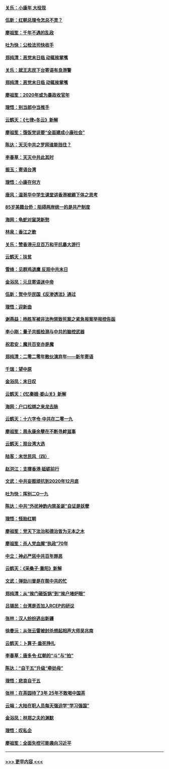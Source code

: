 #### [关乐：小康年 大役现](../pages/nsc993/n11774213.md?t=01080755) 
#### [伍新：红朝总理令怎总不灵？](../pages/nsc993/n11770813.md?t=01080755) 
#### [廖祖笙：千年不遇的乱政](../pages/nsc993/n11770373.md?t=01080755) 
#### [吐为快：公检法司快收手](../pages/nsc993/n11770359.md?t=01080755) 
#### [郑纯清：恶党末日临 动辄挨掌嘴](../pages/nsc993/n11769912.md?t=01080755) 
#### [关乐：就王志民下台寄语有良港警](../pages/nsc993/n11769903.md?t=01080755) 
#### [郑纯清：恶党末日临 动辄挨掌嘴](../pages/nsc993/n11769356.md?t=01080755) 
#### [廖祖笙：2020年或为暴政收官年](../pages/nsc993/n11768216.md?t=01080755) 
#### [理悟：别当郎中当推手](../pages/nsc993/n11768243.md?t=01080755) 
#### [云鹤天：《七律▪冬云》新解](../pages/nsc993/n11768204.md?t=01080755) 
#### [廖祖笙：饿饭党说要“全面建成小康社会”](../pages/nsc993/n11767482.md?t=01080755) 
#### [陈达：天灭中共之罗网谁能挡住？](../pages/nsc993/n11767465.md?t=01080755) 
#### [李春草：天灭中共此其时](../pages/nsc993/n11767452.md?t=01080755) 
#### [振玉：寄语台湾](../pages/nsc993/n11767432.md?t=01080755) 
#### [理悟：小康在何方](../pages/nsc993/n11767394.md?t=01080755) 
#### [唐风：温哥华中学生课堂讲香港被踢下体之思考](../pages/nsc993/n11766848.md?t=01080755) 
#### [85岁美籍台侨：阻碍两岸统一的是共产制度](../pages/nsc993/n11765043.md?t=01080755) 
#### [海网：龟蛇对鼠哭新愁](../pages/nsc993/n11764895.md?t=01080755) 
#### [林泉：香江之歌](../pages/nsc993/n11764415.md?t=01080755) 
#### [关乐：赞香港元旦百万和平抗暴大游行](../pages/nsc993/n11764382.md?t=01080755) 
#### [云鹤天：扶贫](../pages/nsc993/n11764245.md?t=01080755) 
#### [雪绮：见群鸡退鹰  反观中共末日](../pages/nsc993/n11762112.md?t=01080755) 
#### [金浴凤：元旦寄语迷中帝](../pages/nsc993/n11761788.md?t=01080755) 
#### [伍新：贺中华民国《反渗透法》通过](../pages/nsc993/n11761994.md?t=01080755) 
#### [理悟：迎新曲](../pages/nsc993/n11761152.md?t=01080755) 
#### [谢燕益：杨胜军被非法拘禁致死案之紧急报案举报控告函](../pages/nsc993/n11756134.md?t=01080755) 
#### [李小刚：量子共振检测与中共的脑控武器](../pages/nsc993/n11754518.md?t=01080755) 
#### [祝君安：魔共百变亦是魔](../pages/nsc993/n11754469.md?t=01080755) 
#### [郑纯清：二零二零年散伙演弃年——新年寄语](../pages/nsc993/n11754195.md?t=01080755) 
#### [千瑞：望中原](../pages/nsc993/n11754159.md?t=01080755) 
#### [金浴凤：末日叹](../pages/nsc993/n11752359.md?t=01080755) 
#### [云鹤天：《忆秦娥‧娄山关》新解](../pages/nsc993/n11752348.md?t=01080755) 
#### [海网：户口松绑之来龙去脉](../pages/nsc993/n11752328.md?t=01080755) 
#### [云鹤天：十六字令‧中共在二零一九](../pages/nsc993/n11752305.md?t=01080755) 
#### [廖祖笙：周永康余孽在不断寻衅滋事](../pages/nsc993/n11751013.md?t=01080755) 
#### [云鹤天：观台湾大选](../pages/nsc993/n11751007.md?t=01080755) 
#### [陆客：末世民风（四）](../pages/nsc993/n11749203.md?t=01080755) 
#### [赵洪江：支撑香港 砥砺前行](../pages/nsc993/n11748482.md?t=01080755) 
#### [文武：中共妄图顽抗到2020年12月底](../pages/nsc993/n11748446.md?t=01080755) 
#### [吐为快：挥别二O一九](../pages/nsc993/n11748411.md?t=01080755) 
#### [陈达：中共“外扰神韵内禁圣诞”自证是妖孽](../pages/nsc993/n11748226.md?t=01080755) 
#### [理悟：怪胎红朝](../pages/nsc993/n11748206.md?t=01080755) 
#### [廖祖笙：党天下法治和德治皆为无本之木](../pages/nsc993/n11748135.md?t=01080755) 
#### [廖祖笙：杀人党血腥“执政”70年](../pages/nsc993/n11745144.md?t=01080755) 
#### [中立：神必严惩中共百年罪恶](../pages/nsc993/n11744970.md?t=01080755) 
#### [云鹤天：《采桑子‧重阳》新解](../pages/nsc993/n11744948.md?t=01080755) 
#### [文武：弹劾川普是在帮中共的忙](../pages/nsc993/n11744758.md?t=01080755) 
#### [郑纯清：从“挨门砸饭锅”到“挨户堵炉眼”](../pages/nsc993/n11744745.md?t=01080755) 
#### [吕锡民：台湾是否加入RCEP的研议](../pages/nsc993/n11744701.md?t=01080755) 
#### [张林：汉人纷纷逃出新疆](../pages/nsc993/n11743530.md?t=01080755) 
#### [徐曼沅：从张云雷被封杀想起相声大师吴兆南](../pages/nsc993/n11741816.md?t=01080755) 
#### [云鹤天：卜算子‧垂死挣扎](../pages/nsc993/n11739956.md?t=01080755) 
#### [李春草：唐多令‧红朝的“斗”与“拍”](../pages/nsc993/n11739830.md?t=01080755) 
#### [陈达：“自干五”升级“牵妨母”](../pages/nsc993/n11739724.md?t=01080755) 
#### [理悟：悲哀自干五](../pages/nsc993/n11739547.md?t=01080755) 
#### [张林：在茶园待了3年 25年不敢喝中国茶](../pages/nsc993/n11739240.md?t=01080755) 
#### [云端：大陆在职人员每天强迫学“学习强国”](../pages/nsc993/n11738735.md?t=01080755) 
#### [金浴凤：林郑之夫的渊默](../pages/nsc993/n11737735.md?t=01080755) 
#### [理悟：叹私企](../pages/nsc993/n11737715.md?t=01080755) 
#### [廖祖笙：全面失控可能袭向习近平](../pages/nsc993/n11737704.md?t=01080755) 

----
#### [ >>> 更早内容 <<< ](../indexes/nsc993-earlier.md)
